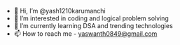 - 👋 Hi, I’m @yash1210karumanchi
- 👀 I’m interested in coding and logical problem solving
- 🌱 I’m currently learning DSA and trending technologies
- 📫 How to reach me -  yaswanth0849@gmail.com

<!---
yash1210karumanchi/yash1210karumanchi is a ✨ special ✨ repository because its `README.md` (this file) appears on your GitHub profile.
You can click the Preview link to take a look at your changes.
--->
